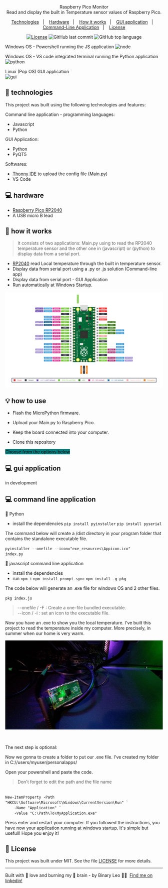 

<div align="center">
Raspberry Pico Monitor </br>  
Read and display the built in Temperature sensor values of Raspberry Pico.
  
  <a href="#-technologies">Technologies</a>&nbsp;&nbsp;&nbsp;|&nbsp;&nbsp;&nbsp;
  <a href="#-hardware">Hardware</a>&nbsp;&nbsp;&nbsp;|&nbsp;&nbsp;&nbsp;
  <a href="#-how-it-works">How it works</a>&nbsp;&nbsp;&nbsp;|&nbsp;&nbsp;&nbsp;
  <a href="#-gui-application">GUI application</a>&nbsp;&nbsp;&nbsp;|&nbsp;&nbsp;&nbsp;
  <a href="#-command-line-application">Command-Line Application</a>&nbsp;&nbsp;&nbsp;|&nbsp;&nbsp;&nbsp;
  <a href="#-license">License</a>

  
  [![License](http://img.shields.io/:license-mit-blue.svg?style=flat-square)](https://github.com/BinaryLeo/js_pico-dsport/blob/main/LICENSE)
  ![GitHub last commit](https://img.shields.io/github/last-commit/BinaryLeo/js_pico-dsport?style=flat-square)
  ![GitHub top language](https://img.shields.io/github/languages/top/BinaryLeo/js_pico-dsport?style=flat-square)
</div>

Windows OS - Powershell running the JS application
![node](https://user-images.githubusercontent.com/72607039/162097491-43e5f036-2071-4bd5-aa1c-fa1fd1e89f51.gif)

Windows OS - VS code integrated terminal running the Python application
![python](https://user-images.githubusercontent.com/72607039/149645124-790f4602-bda2-4075-a67f-dd645fe0f65b.gif)</br>


Linux (Pop OS) GUI application</br>
![gui](https://raw.githubusercontent.com/BinaryLeo/raspberry_pico_monitor/main/Resources/gui_app.gif)


## 🧪 technologies

This project was built using the following technologies and features:

Command line application - programming languages:
- Javascript 
- Python

GUI Application:
- Python
- PyQT5

Softwares:
- [Thonny IDE](https://thonny.org/) to upload the config file (Main.py)
- VS Code

## 💻 hardware

- [Raspberry Pico RP2040](https://www.raspberrypi.com/products/raspberry-pi-pico/)
- A USB micro B lead


## 🚀 how it works

<blockquote>
It consists of two applications: Main.py using to read the RP2040 temperature sensor and the other one in (javascript) or (python) to display data from a serial port.
</blockquote>


- [RP2040](https://www.raspberrypi.com/products/raspberry-pi-pico/) read Local temperature through the built in temperature sensor.
- Display data from serial port using a .py or .js solution (Command-line app)
- Display data from serial port - GUI Application
- Run automatically at Windows Startup.

![img](https://github.com/BinaryLeo/js_pico-dsport/blob/main/Resources/Pico-R3-SDK11-Pinout.svg)

## 💡 how to use

- Flash the MicroPython firmware.
- Upload your Main.py to Raspberry Pico.
- Keep the board connected into your computer.

- Clone this repository

<mark style="background-color:#008080" >Choose from the options below</mark> 
## 💻 gui application

in development

## 💻 command line application

🐍 Python
- install the dependencies
<code>pip install pyinstaller</code>
<code>pip install pyserial</code>

The command below will create a /dist directory in your program folder that contains the standalone executable file.

<code>pyinstaller --onefile --icon="exe_resources\Appicon.ico" index.py</code>

📁 javascript command line application
- install the dependencies
- run 
 <code>npm i</code>
 <code>npm install prompt-sync</code>
 <code>npm install -g pkg</code>
 
The code below will generate an .exe file for windows OS and 2 other files.

 <code>pkg index.js</code>

 
<blockquote>
 --onefile / -F : Create a one-file bundled executable.<br/>
 --icon / -i : set an icon to the executable file.

</blockquote>
 Now you have an .exe to show you the local temperature. I've built this project to read the temperature inside my computer.
 More precisely, in summer when our home is very warm.
 
 
 
 ![img](https://github.com/BinaryLeo/js_pico-dsport/blob/main/Resources/pico_inside.jpg)
 
 <br/>

The next step is optional:

Now we gonna to create a folder to put our .exe file. I've created my folder in C://users/myuser/personalapps/

Open your powershell and paste the code. 
<blockquote> Don't forget to edit the path and the file name</blockquote>

<code>
New-ItemProperty -Path "HKCU:\Software\Microsoft\Windows\CurrentVersion\Run" `
    -Name "Application" `
    -Value "C:\Path\To\MyApplication.exe"
</code>

Press enter and restart your computer. If you followed the instructions, you have now your application running at windows startup. It's simple but usefull! Hope you enjoy it!

## 📄 License

This project was built under MIT. See the file [LICENSE](LICENSE) for more details.

---

Built with 💖 love and burning my 🧠 brain - by Binary Leo 👋🏻 &nbsp;[Find me on linkedin!](https://www.linkedin.com/in/leonardo-moura-92b513209/)
